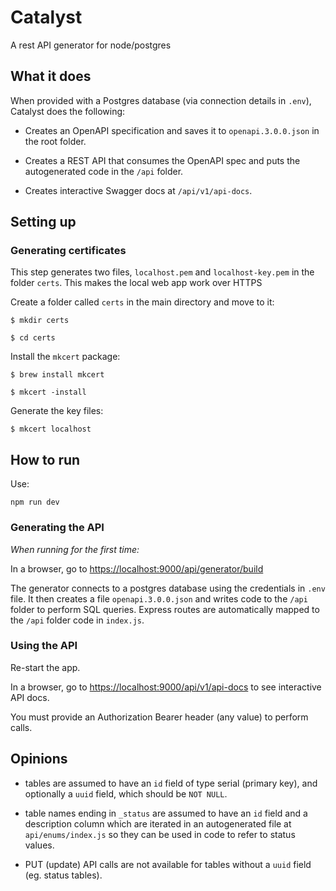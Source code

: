 # Catalyst

A rest API generator for node/postgres

## What it does

When provided with a Postgres database (via connection details in `.env`), Catalyst does the following:

- Creates an OpenAPI specification and saves it to `openapi.3.0.0.json` in the root folder.

- Creates a REST API that consumes the OpenAPI spec and puts the autogenerated code in the `/api` folder.

- Creates interactive Swagger docs at `/api/v1/api-docs`.

## Setting up
### Generating certificates

This step generates two files, `localhost.pem` and `localhost-key.pem` in the folder `certs`.
This makes the local web app work over HTTPS

Create a folder called `certs` in the main directory and move to it:

`$ mkdir certs`

`$ cd certs`

Install the `mkcert` package:

`$ brew install mkcert`

`$ mkcert -install`

Generate the key files:

`$ mkcert localhost`

## How to run

Use: 

`npm run dev`

### Generating the API 

*When running for the first time:*

In a browser, go to [https://localhost:9000/api/generator/build](https://localhost:9000/api/generator/build)

The generator connects to a postgres database using the credentials in `.env` file.
It then creates a file `openapi.3.0.0.json` and writes code to the `/api` folder to perform SQL queries.
Express routes are automatically mapped to the `/api` folder code in `index.js`.


### Using the API 

Re-start the app.

In a browser, go to  [https://localhost:9000/api/v1/api-docs](https://localhost:9000/api/v1/api-docs) to see interactive API docs.

You must provide an Authorization Bearer header (any value) to perform calls.



## Opinions

- tables are assumed to have an `id` field of type serial (primary key), 
and optionally a `uuid` field, which should be `NOT NULL`.

- table names ending in `_status` are assumed to have an `id` field and a description column
which are iterated in an autogenerated file at `api/enums/index.js` so they can be used in code to refer to status values.

- PUT (update) API calls are not available for tables without a `uuid` field (eg. status tables).



